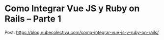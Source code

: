 # Como Integrar Vue JS y Ruby on Rails – Parte 1 

Post: https://blog.nubecolectiva.com/como-integrar-vue-js-y-ruby-on-rails/ 
